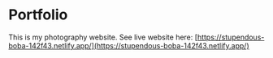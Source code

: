 # Portfolio
This is my photography website.
See live website here: [https://stupendous-boba-142f43.netlify.app/](https://stupendous-boba-142f43.netlify.app/)